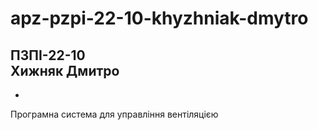 # apz-pzpi-22-10-khyzhniak-dmytro  
ПЗПІ-22-10  
Хижняк Дмитро  
-  
-  
Програмна система для управління вентіляцією  
